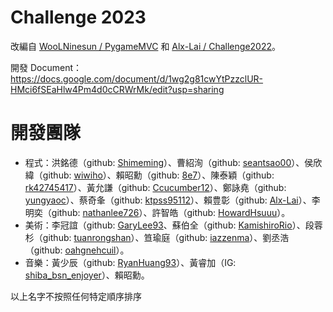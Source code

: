# Challenge 2023

改編自 [WooLNinesun / PygameMVC](https://github.com/WooLNinesun/PygameMVC) 和 [Alx-Lai / Challenge2022](https://github.com/Alx-Lai/Challenge2022)。

開發 Document： https://docs.google.com/document/d/1wg2g81cwYtPzzclUR-HMci6fSEaHlw4Pm4d0cCRWrMk/edit?usp=sharing

# 開發團隊
+ 程式：洪銘德（github: [Shimeming](https://github.com/ShimemingShimeming)）、曹紹洵（github: [seantsao00](https://github.com/Shimemingseantsao00)）、侯欣緯（github: [wiwiho](https://github.com/Shimemingwiwiho)）、賴昭勳（github: [8e7](https://github.com/Shimeming8e7)）、陳泰穎（github: [rk42745417](https://github.com/Shimemingrk42745417)）、黃允謙（github: [Ccucumber12](https://github.com/ShimemingCcucumber12)）、鄭詠堯（github: [yungyaoc](https://github.com/Shimemingyungyaoc)）、蔡奇夆（github: [ktpss95112](https://github.com/Shimemingktpss95112)）、賴豊彰（github: [Alx-Lai](https://github.com/ShimemingAlx-Lai)）、李明奕（github: [nathanlee726](https://github.com/Shimemingnathanlee726)）、許智皓（github: [HowardHsuuu](https://github.com/ShimemingHowardHsuuu)）。
+ 美術：李冠誼（github: [GaryLee93](https://github.com/GaryLee93)、蘇伯全（github: [KamishiroRio](https://github.com/KamishiroRio)）、段蓉杉（github: [tuanrongshan](https://github.com/tuanrongshan)）、笪瑜庭（github: [iazzenma](https://github.com/iazzenma)）、劉丞浩（github: [oahgnehcuil](https://github.com/oahgnehcuil)）。
+ 音樂：黃少辰（github: [RyanHuang93](https://github.com/RyanHuang93)）、黃睿加（IG: [shiba_bsn_enjoyer](https://www.instagram.com/shiba_bsn_enjoyer/)）、賴昭勳。

以上名字不按照任何特定順序排序
